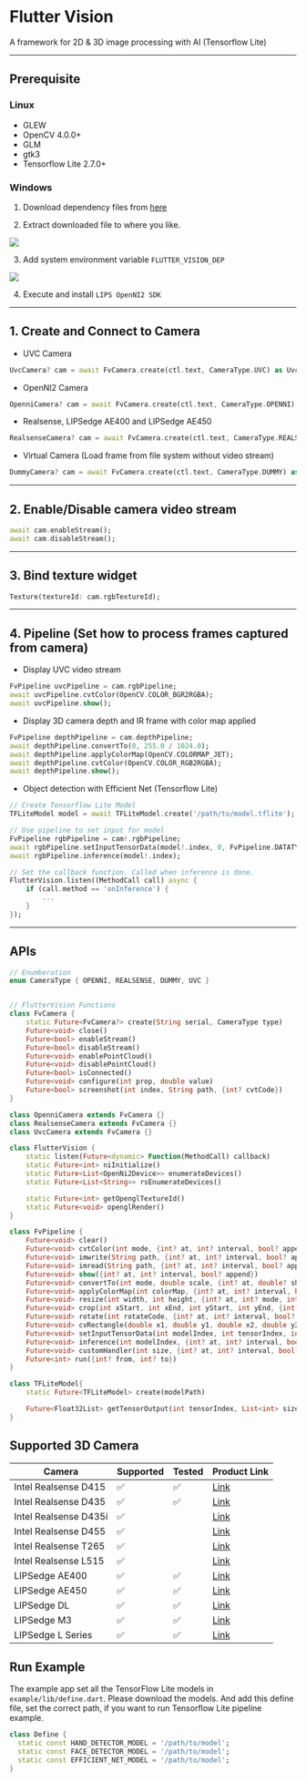 # Flutter Vision

A framework for 2D & 3D image processing with AI (Tensorflow Lite)


---
## Prerequisite
### Linux

* GLEW
* OpenCV 4.0.0+
* GLM
* gtk3
* Tensorflow Lite 2.7.0+

### Windows

1. Download dependency files from [here](https://reurl.cc/AOm1d8)

2. Extract downloaded file to where you like.

![](doc/img/01.png)

3. Add system environment variable `FLUTTER_VISION_DEP`

![](doc/img/02.png)

4. Execute and install `LIPS OpenNI2 SDK`

---
## 1. Create and Connect to Camera
* UVC Camera
```dart
UvcCamera? cam = await FvCamera.create(ctl.text, CameraType.UVC) as UvcCamera?;
```

* OpenNI2 Camera
```dart
OpenniCamera? cam = await FvCamera.create(ctl.text, CameraType.OPENNI) as OpenniCamera?;
```

* Realsense, LIPSedge AE400 and LIPSedge AE450
```dart
RealsenseCamera? cam = await FvCamera.create(ctl.text, CameraType.REALSENSE) as RealsenseCamera?;
```

* Virtual Camera (Load frame from file system without video stream)
```dart
DummyCamera? cam = await FvCamera.create(ctl.text, CameraType.DUMMY) as DummyCamera?;
```

---
## 2. Enable/Disable camera video stream
```dart
await cam.enableStream();
await cam.disableStream();
```
---
## 3. Bind texture widget
```dart
Texture(textureId: cam.rgbTextureId);
```
---
## 4. Pipeline (Set how to process frames captured from camera)
* Display UVC video stream
```dart
FvPipeline uvcPipeline = cam.rgbPipeline;
await uvcPipeline.cvtColor(OpenCV.COLOR_BGR2RGBA);
await uvcPipeline.show();
```

* Display 3D camera depth and IR frame with color map applied
```dart
FvPipeline depthPipeline = cam.depthPipeline;
await depthPipeline.convertTo(0, 255.0 / 1024.0);
await depthPipeline.applyColorMap(OpenCV.COLORMAP_JET);
await depthPipeline.cvtColor(OpenCV.COLOR_RGB2RGBA);
await depthPipeline.show();
```

* Object detection with Efficient Net (Tensorflow Lite)
```dart
// Create Tensorflow Lite Model
TFLiteModel model = await TFLiteModel.create('/path/to/model.tflite');

// Use pipeline to set input for model
FvPipeline rgbPipeline = cam!.rgbPipeline;
await rgbPipeline.setInputTensorData(model!.index, 0, FvPipeline.DATATYPE_UINT8);
await rgbPipeline.inference(model!.index);

// Set the callback function. Called when inference is done.
FlutterVision.listen((MethodCall call) async {
    if (call.method == 'onInference') {
        ...
    }
});
```
---
## APIs
```dart
// Enumberation
enum CameraType { OPENNI, REALSENSE, DUMMY, UVC }


// FlutterVision Functions
class FvCamera {
    static Future<FvCamera?> create(String serial, CameraType type)
    Future<void> close()
    Future<bool> enableStream()
    Future<bool> disableStream()
    Future<void> enablePointCloud()
    Future<void> disablePointCloud()
    Future<bool> isConnected()
    Future<void> configure(int prop, double value)
    Future<bool> screenshot(int index, String path, {int? cvtCode})
}

class OpenniCamera extends FvCamera {}
class RealsenseCamera extends FvCamera {}
class UvcCamera extends FvCamera {}

class FlutterVision {
    static listen(Future<dynamic> Function(MethodCall) callback)
    static Future<int> niInitialize()
    static Future<List<OpenNi2Device>> enumerateDevices()
    static Future<List<String>> rsEnumerateDevices()

    static Future<int> getOpenglTextureId()
    static Future<void> openglRender()
}

class FvPipeline {
    Future<void> clear()
    Future<void> cvtColor(int mode, {int? at, int? interval, bool? append})
    Future<void> imwrite(String path, {int? at, int? interval, bool? append})
    Future<void> imread(String path, {int? at, int? interval, bool? append})
    Future<void> show({int? at, int? interval, bool? append})
    Future<void> convertTo(int mode, double scale, {int? at, double? shift, int? interval, bool? append})
    Future<void> applyColorMap(int colorMap, {int? at, int? interval, bool? append})
    Future<void> resize(int width, int height, {int? at, int? mode, int? interval, bool? append})
    Future<void> crop(int xStart, int xEnd, int yStart, int yEnd, {int? at, int? interval, bool? append})
    Future<void> rotate(int rotateCode, {int? at, int? interval, bool? append})
    Future<void> cvRectangle(double x1, double y1, double x2, double y2, int r, int g, int b, {int? at, int? thickness, int? lineType, int? shift, int? alpha, int? interval, bool? append})
    Future<void> setInputTensorData(int modelIndex, int tensorIndex, int dataType, {int? at, int? interval, bool? append})
    Future<void> inference(int modelIndex, {int? at, int? interval, bool? append})
    Future<void> customHandler(int size, {int? at, int? interval, bool? append})
    Future<int> run({int? from, int? to})
}

class TFLiteModel{
    static Future<TFLiteModel> create(modelPath)

    Future<Float32List> getTensorOutput(int tensorIndex, List<int> size)
}
```

## Supported 3D Camera
| Camera                | Supported | Tested | Product Link |
| --------------------- | --------- | ------ | ------------ |
| Intel Realsense D415  |     ✅    |   ✅   |  [Link](https://www.intelrealsense.com/depth-camera-d415/) |
| Intel Realsense D435  |     ✅    |   ✅   |  [Link](https://www.intelrealsense.com/depth-camera-d435/) |
| Intel Realsense D435i |     ✅    |        |  [Link](https://www.intelrealsense.com/depth-camera-d435i/) |
| Intel Realsense D455  |     ✅    |        |  [Link](https://www.intelrealsense.com/depth-camera-d455/) |
| Intel Realsense T265  |     ✅    |        |  [Link](https://www.intelrealsense.com/tracking-camera-t265/) |
| Intel Realsense L515  |     ✅    |        |  [Link](https://www.intelrealsense.com/lidar-camera-l515/) |
| LIPSedge AE400        |     ✅    |   ✅   |  [Link](https://www.lips-hci.com/lipsedge-ae400) |
| LIPSedge AE450        |     ✅    |   ✅   |  [Link](https://www.lips-hci.com/lipsedge-ae450) |
| LIPSedge DL           |     ✅    |   ✅   |  [Link](https://www.lips-hci.com/lipsedge-dl-series) |
| LIPSedge M3           |     ✅    |   ✅   |  [Link](https://www.lips-hci.com/lipsedge-m3-series) |
| LIPSedge L Series     |     ✅    |   ✅   |  [Link](https://www.lips-hci.com/lipsedge-l-series) |

## Run Example 
The example app set all the TensorFlow Lite models in `example/lib/define.dart`. Please download the models. And add this define file, set the correct path, if you want to run Tensorflow Lite pipeline example.
```dart
class Define {
  static const HAND_DETECTOR_MODEL = '/path/to/model';
  static const FACE_DETECTOR_MODEL = '/path/to/model';
  static const EFFICIENT_NET_MODEL = '/path/to/model';
}
```